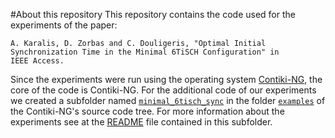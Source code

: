#About this repository
This repository contains the code used for the experiments of the paper:
```
A. Karalis, D. Zorbas and C. Douligeris, "Optimal Initial Synchronization Time in the Minimal 6TiSCH Configuration" in 
IEEE Access.
```

Since the experiments were run using the operating system [Contiki-NG](https://www.google.com/url?sa=t&rct=j&q=&esrc=s&source=web&cd=&cad=rja&uact=8&ved=2ahUKEwjS3eL74pHtAhWEGuwKHXuoApIQFjAAegQIAhAC&url=https%3A%2F%2Fgithub.com%2Fcontiki-ng%2Fcontiki-ng&usg=AOvVaw0Sog-YZjOlUdSNxURbnU2K),
the core of the code is Contiki-NG. For the additional code of our experiments we created a subfolder named [`minimal_6tisch_sync`](https://github.com/akaralis/contiki-ng-minimal_6tisch_sync/tree/minimal_6tisch_sync/examples/minimal_6tisch_sync) 
in the folder [`examples`](https://github.com/akaralis/contiki-ng-minimal_6tisch_sync/tree/minimal_6tisch_sync/examples) of the Contiki-NG's source code tree. For more information about the experiments see at the [README](https://github.com/akaralis/contiki-ng-minimal_6tisch_sync/tree/minimal_6tisch_sync/examples/README.md)
file contained in
this subfolder.

<!----
<img src="https://github.com/contiki-ng/contiki-ng.github.io/blob/master/images/logo/Contiki_logo_2RGB.png" alt="Logo" width="256">

# Contiki-NG: The OS for Next Generation IoT Devices

[![Build Status](https://travis-ci.org/contiki-ng/contiki-ng.svg?branch=master)](https://travis-ci.org/contiki-ng/contiki-ng/branches)
[![Documentation Status](https://readthedocs.org/projects/contiki-ng/badge/?version=master)](https://contiki-ng.readthedocs.io/en/master/?badge=master)
[![license](https://img.shields.io/badge/license-3--clause%20bsd-brightgreen.svg)](https://github.com/contiki-ng/contiki-ng/blob/master/LICENSE.md)
[![Latest release](https://img.shields.io/github/release/contiki-ng/contiki-ng.svg)](https://github.com/contiki-ng/contiki-ng/releases/latest)
[![GitHub Release Date](https://img.shields.io/github/release-date/contiki-ng/contiki-ng.svg)](https://github.com/contiki-ng/contiki-ng/releases/latest)
[![Last commit](https://img.shields.io/github/last-commit/contiki-ng/contiki-ng.svg)](https://github.com/contiki-ng/contiki-ng/commit/HEAD)

Contiki-NG is an open-source, cross-platform operating system for Next-Generation IoT devices. It focuses on dependable (secure and reliable) low-power communication and standard protocols, such as IPv6/6LoWPAN, 6TiSCH, RPL, and CoAP. Contiki-NG comes with extensive documentation, tutorials, a roadmap, release cycle, and well-defined development flow for smooth integration of community contributions.

Unless explicitly stated otherwise, Contiki-NG sources are distributed under
the terms of the [3-clause BSD license](LICENSE.md). This license gives
everyone the right to use and distribute the code, either in binary or
source code format, as long as the copyright license is retained in
the source code.

Contiki-NG started as a fork of the Contiki OS and retains some of its original features.

Find out more:

* GitHub repository: https://github.com/contiki-ng/contiki-ng
* Documentation: https://github.com/contiki-ng/contiki-ng/wiki
* Web site: http://contiki-ng.org
* Nightly testbed runs: https://contiki-ng.github.io/testbed

Engage with the community:

* Gitter: https://gitter.im/contiki-ng
* Twitter: https://twitter.com/contiki_ng
---->